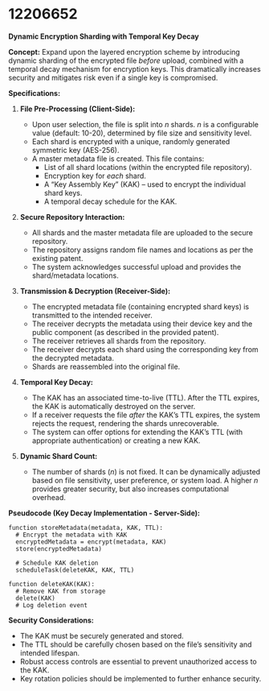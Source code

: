 # 12206652

**Dynamic Encryption Sharding with Temporal Key Decay**

**Concept:** Expand upon the layered encryption scheme by introducing dynamic sharding of the encrypted file *before* upload, combined with a temporal decay mechanism for encryption keys. This dramatically increases security and mitigates risk even if a single key is compromised.

**Specifications:**

1.  **File Pre-Processing (Client-Side):**
    *   Upon user selection, the file is split into *n* shards. *n* is a configurable value (default: 10-20), determined by file size and sensitivity level.
    *   Each shard is encrypted with a unique, randomly generated symmetric key (AES-256).
    *   A master metadata file is created. This file contains:
        *   List of all shard locations (within the encrypted file repository).
        *   Encryption key for *each* shard.
        *   A “Key Assembly Key” (KAK) – used to encrypt the individual shard keys.
        *   A temporal decay schedule for the KAK.

2.  **Secure Repository Interaction:**
    *   All shards and the master metadata file are uploaded to the secure repository.
    *   The repository assigns random file names and locations as per the existing patent.
    *   The system acknowledges successful upload and provides the shard/metadata locations.

3.  **Transmission & Decryption (Receiver-Side):**
    *   The encrypted metadata file (containing encrypted shard keys) is transmitted to the intended receiver.
    *   The receiver decrypts the metadata using their device key and the public component (as described in the provided patent).
    *   The receiver retrieves all shards from the repository.
    *   The receiver decrypts each shard using the corresponding key from the decrypted metadata.
    *   Shards are reassembled into the original file.

4.  **Temporal Key Decay:**
    *   The KAK has an associated time-to-live (TTL). After the TTL expires, the KAK is automatically destroyed on the server.
    *   If a receiver requests the file *after* the KAK’s TTL expires, the system rejects the request, rendering the shards unrecoverable.
    *   The system can offer options for extending the KAK’s TTL (with appropriate authentication) or creating a new KAK.

5.  **Dynamic Shard Count:**
    *   The number of shards (*n*) is not fixed. It can be dynamically adjusted based on file sensitivity, user preference, or system load. A higher *n* provides greater security, but also increases computational overhead.

**Pseudocode (Key Decay Implementation - Server-Side):**

```
function storeMetadata(metadata, KAK, TTL):
  # Encrypt the metadata with KAK
  encryptedMetadata = encrypt(metadata, KAK)
  store(encryptedMetadata)

  # Schedule KAK deletion
  scheduleTask(deleteKAK, KAK, TTL)

function deleteKAK(KAK):
  # Remove KAK from storage
  delete(KAK)
  # Log deletion event
```

**Security Considerations:**

*   The KAK must be securely generated and stored.
*   The TTL should be carefully chosen based on the file’s sensitivity and intended lifespan.
*   Robust access controls are essential to prevent unauthorized access to the KAK.
*   Key rotation policies should be implemented to further enhance security.